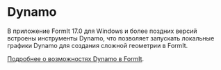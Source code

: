 # Dynamo

В приложение FormIt 17.0 для Windows и более поздних версий встроены инструменты Dynamo, что позволяет запускать локальные графики Dynamo для создания сложной геометрии в FormIt.

[Подробнее о возможностях Dynamo в FormIt](https://formit.autodesk.com/page/formit-dynamo).

